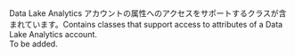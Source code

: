 <Namespace Name="Microsoft.Azure.Management.DataLake.Analytics.Models">
  <Docs>
    <summary><span data-ttu-id="7a881-101">Data Lake Analytics アカウントの属性へのアクセスをサポートするクラスが含まれています。</span><span class="sxs-lookup"><span data-stu-id="7a881-101">Contains classes that support access to attributes of a Data Lake Analytics account.</span></span></summary> 
    <remarks>To be added.</remarks>
  </Docs>
</Namespace>
